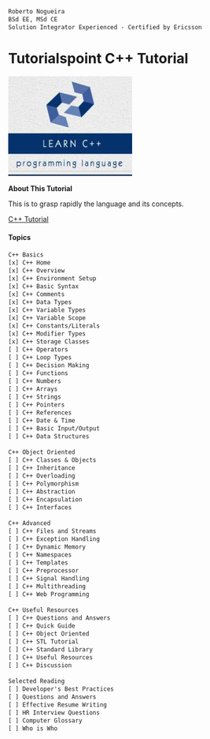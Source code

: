 ```
Roberto Nogueira  
BSd EE, MSd CE
Solution Integrator Experienced - Certified by Ericsson
```
# Tutorialspoint C++ Tutorial

![ebook cover](images/tutorialspoint-cpp-tutorial.png)

**About This Tutorial**

This is to grasp rapidly the language and its concepts.

[C++ Tutorial](https://www.tutorialspoint.com/cplusplus/index.htm)

#### Topics
```
C++ Basics
[x] C++ Home
[x] C++ Overview
[x] C++ Environment Setup
[x] C++ Basic Syntax
[x] C++ Comments
[x] C++ Data Types
[x] C++ Variable Types
[x] C++ Variable Scope
[x] C++ Constants/Literals
[x] C++ Modifier Types
[x] C++ Storage Classes
[ ] C++ Operators
[ ] C++ Loop Types
[ ] C++ Decision Making
[ ] C++ Functions
[ ] C++ Numbers
[ ] C++ Arrays
[ ] C++ Strings
[ ] C++ Pointers
[ ] C++ References
[ ] C++ Date & Time
[ ] C++ Basic Input/Output
[ ] C++ Data Structures

C++ Object Oriented
[ ] C++ Classes & Objects
[ ] C++ Inheritance
[ ] C++ Overloading
[ ] C++ Polymorphism
[ ] C++ Abstraction
[ ] C++ Encapsulation
[ ] C++ Interfaces

C++ Advanced
[ ] C++ Files and Streams
[ ] C++ Exception Handling
[ ] C++ Dynamic Memory
[ ] C++ Namespaces
[ ] C++ Templates
[ ] C++ Preprocessor
[ ] C++ Signal Handling
[ ] C++ Multithreading
[ ] C++ Web Programming

C++ Useful Resources
[ ] C++ Questions and Answers
[ ] C++ Quick Guide
[ ] C++ Object Oriented
[ ] C++ STL Tutorial
[ ] C++ Standard Library
[ ] C++ Useful Resources
[ ] C++ Discussion

Selected Reading
[ ] Developer's Best Practices
[ ] Questions and Answers
[ ] Effective Resume Writing
[ ] HR Interview Questions
[ ] Computer Glossary
[ ] Who is Who 
```

